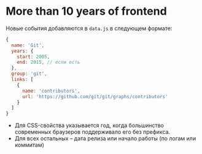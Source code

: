 # More than 10 years of frontend

Новые события добавляются в `data.js` в следующем формате:

```js
{
  name: 'Git',
  years: {
    start: 2005,
    end: 2015, // если есть
  },
  group: 'git',
  links: [
    {
      name: 'contributors',
      url: 'https://github.com/git/git/graphs/contributors'
    }
  ]
}
```

* Для CSS-свойства указывается год, когда большинство современных браузеров поддерживало его без префикса.
* Для всех остальных – дата релиза или начало работы (по логам или коммитам)
